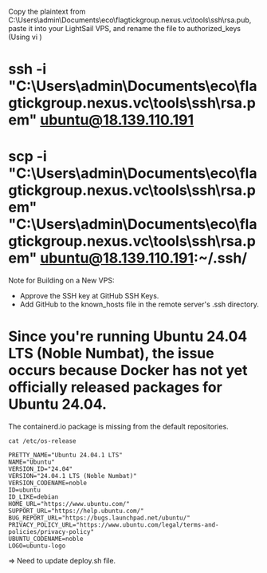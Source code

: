 Copy the plaintext from C:\Users\admin\Documents\eco\flagtickgroup.nexus.vc\tools\ssh\rsa.pub, 
paste it into your LightSail VPS, and rename the file to authorized_keys (Using vi <file>)

# ssh -i "C:\Users\admin\Documents\eco\flagtickgroup.nexus.vc\tools\ssh\rsa.pem" ubuntu@18.139.110.191
# scp -i "C:\Users\admin\Documents\eco\flagtickgroup.nexus.vc\tools\ssh\rsa.pem" "C:\Users\admin\Documents\eco\flagtickgroup.nexus.vc\tools\ssh\rsa.pem" ubuntu@18.139.110.191:~/.ssh/

Note for Building on a New VPS:
- Approve the SSH key at GitHub SSH Keys.
- Add GitHub to the known_hosts file in the remote server's .ssh directory.

# Since you're running Ubuntu 24.04 LTS (Noble Numbat), the issue occurs because Docker has not yet officially released packages for Ubuntu 24.04. 
The containerd.io package is missing from the default repositories.
```shell
cat /etc/os-release

PRETTY_NAME="Ubuntu 24.04.1 LTS"
NAME="Ubuntu"
VERSION_ID="24.04"
VERSION="24.04.1 LTS (Noble Numbat)"
VERSION_CODENAME=noble
ID=ubuntu
ID_LIKE=debian
HOME_URL="https://www.ubuntu.com/"
SUPPORT_URL="https://help.ubuntu.com/"
BUG_REPORT_URL="https://bugs.launchpad.net/ubuntu/"
PRIVACY_POLICY_URL="https://www.ubuntu.com/legal/terms-and-policies/privacy-policy"
UBUNTU_CODENAME=noble
LOGO=ubuntu-logo
```

=> Need to update deploy.sh file.
